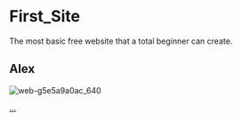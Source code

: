 # First_Site
The most basic free website that a total beginner can create.
## Alex

![web-g5e5a9a0ac_640](https://user-images.githubusercontent.com/39047973/135484610-cd0549ba-8cd1-404e-8f77-8b8666cb993c.jpg)
<p><a href="https://www.onliner.by">...</a></p>
